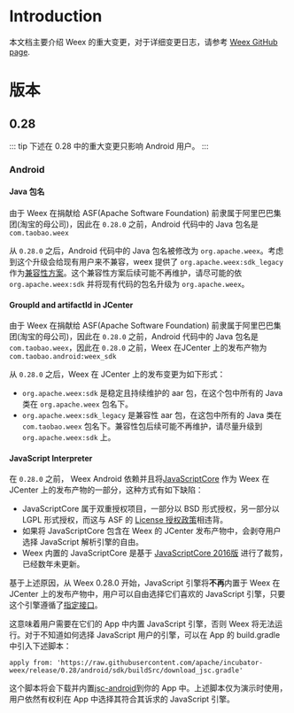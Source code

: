 # Introduction
本文档主要介绍 Weex 的重大变更，对于详细变更日志，请参考 [Weex GitHub page](https://github.com/apache/incubator-weex/releases).

# 版本
## 0.28
::: tip
下述在 0.28 中的重大变更只影响 Android 用户。
:::

### Android
#### Java 包名
由于 Weex 在捐献给 ASF(Apache Software Foundation) 前隶属于阿里巴巴集团(淘宝的母公司)，因此在 `0.28.0` 之前，Android 代码中的 Java 包名是 `com.taobao.weex`

从 `0.28.0` 之后，Android 代码中的 Java 包名被修改为 `org.apache.weex`。考虑到这个升级会给现有用户来不兼容，weex 提供了 `org.apache.weex:sdk_legacy` 作为[兼容性方案](#groupid-and-artifactid-in-jcenter)。这个兼容性方案后续可能不再维护，请尽可能的依 `org.apache.weex:sdk` 并将现有代码的包名升级为 `org.apache.weex`。

#### GroupId and artifactId in JCenter
由于 Weex 在捐献给 ASF(Apache Software Foundation) 前隶属于阿里巴巴集团(淘宝的母公司)，因此在 `0.28.0` 之前，Android 代码中的 Java 包名是 `com.taobao.weex`，因此在 `0.28.0` 之前，Weex 在JCenter 上的发布产物为 `com.taobao.android:weex_sdk`

从 `0.28.0` 之后，Weex 在 JCenter 上的发布变更为如下形式：
* `org.apache.weex:sdk` 是稳定且持续维护的 aar 包，在这个包中所有的 Java 类在 `org.apache.weex` 包名下。
* `org.apache.weex:sdk_legacy` 是兼容性 aar 包，在这包中所有的 Java 类在 `com.taobao.weex` 包名下。兼容性包后续可能不再维护，请尽量升级到 `org.apache.weex:sdk` 上。

#### JavaScript Interpreter
在 `0.28.0` 之前， Weex Android 依赖并且将[JavaScriptCore](https://github.com/alibaba/weex_js_engine/tree/bridge_branch_mergeTimer) 作为 Weex 在 JCenter 上的发布产物的一部分，这种方式有如下缺陷：
* JavaScriptCore 属于双重授权项目，一部分以 BSD 形式授权，另一部分以 LGPL 形式授权，而这与 ASF 的 [License 授权政策](https://apache.org/legal/resolved.html#category-a)相违背。
* 如果将 JavaScriptCore 包含在 Weex 的 JCenter 发布产物中，会剥夺用户选择 JavaScript 解析引擎的自由。
* Weex 内置的 JavaScriptCore 是基于 [JavaScriptCore 2016版](https://svn.webkit.org/repository/webkit/releases/WebKitGTK/webkit-2.17.4/Source/JavaScriptCore) 进行了裁剪，已经数年未更新。

基于上述原因，从 Weex 0.28.0 开始，JavaScript 引擎将**不再**内置于 Weex 在 JCenter 上的发布产物中，用户可以自由选择它们喜欢的 JavaScript 引擎，只要这个引擎遵循了[指定接口](https://svn.webkit.org/repository/webkit/releases/WebKitGTK/webkit-2.27.1/Source/JavaScriptCore/API/)。

这意味着用户需要在它们的 App 中内置 JavaScript 引擎，否则 Weex 将无法运行。对于不知道如何选择 JavaScript 用户的引擎，可以在 App 的 build.gradle 中引入下述脚本：

    apply from: 'https://raw.githubusercontent.com/apache/incubator-weex/release/0.28/android/sdk/buildSrc/download_jsc.gradle'

这个脚本将会下载并内置[jsc-android](https://www.npmjs.com/package/jsc-android/v/241213.1.0)到你的 App 中。上述脚本仅为演示时使用，用户依然有权利在 App 中选择其符合其诉求的 JavaScript 引擎。